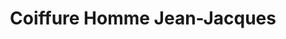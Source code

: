 ---
title: "Coiffure Homme Jean-Jacques"
url: /toulouse/coiffure-homme-jean-jacques/
shop: coiffeur
---